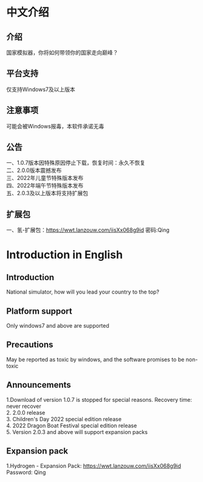 # 中文介绍
## 介绍
国家模拟器，你将如何带领你的国家走向巅峰？
## 平台支持
仅支持Windows7及以上版本
## 注意事项
可能会被Windows报毒，本软件承诺无毒
## 公告
一、1.0.7版本因特殊原因停止下载，恢复时间：永久不恢复<br/>
二、2.0.0版本震撼发布<br/>
三、2022年儿童节特殊版本发布<br/>
四、2022年端午节特殊版本发布<br/>
五、2.0.3及以上版本将支持扩展包
## 扩展包
一、氢-扩展包：https://wwt.lanzouw.com/iisXx068g9id 密码:Qing
# Introduction in English
## Introduction
National simulator, how will you lead your country to the top?
## Platform support
Only windows7 and above are supported
## Precautions
May be reported as toxic by windows, and the software promises to be non-toxic
## Announcements
1.Download of version 1.0.7 is stopped for special reasons. Recovery time: never recover<br/>
2. 2.0.0 release<br/>
3. Children's Day 2022 special edition release<br/>
4. 2022 Dragon Boat Festival special edition release<br/>
5. Version 2.0.3 and above will support expansion packs
## Expansion pack
1.Hydrogen - Expansion Pack: https://wwt.lanzouw.com/iisXx068g9id Password: Qing
